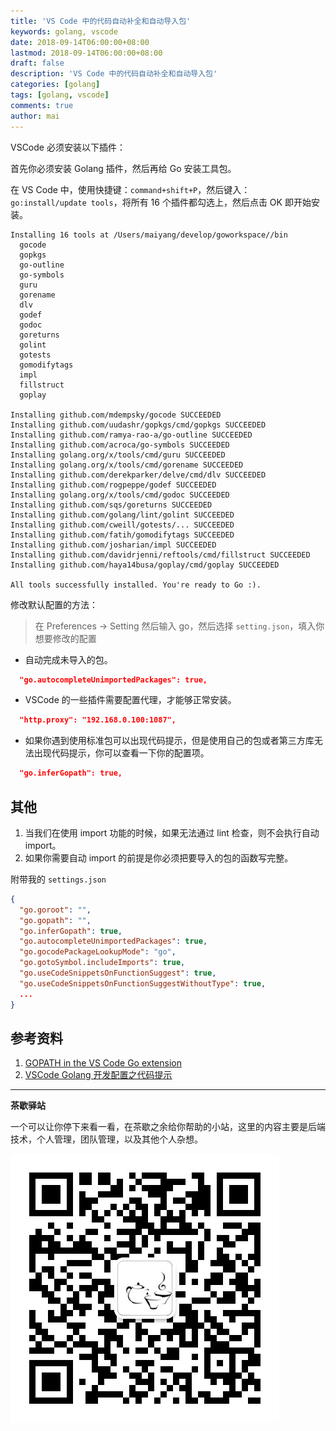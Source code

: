```yaml
---
title: 'VS Code 中的代码自动补全和自动导入包'
keywords: golang, vscode
date: 2018-09-14T06:00:00+08:00
lastmod: 2018-09-14T06:00:00+08:00
draft: false
description: 'VS Code 中的代码自动补全和自动导入包'
categories: [golang]
tags: [golang, vscode]
comments: true
author: mai
---
```


VSCode 必须安装以下插件：

首先你必须安装 Golang 插件，然后再给 Go 安装工具包。

在 VS Code 中，使用快捷键：`command+shift+P`，然后键入：`go:install/update tools`，将所有 16 个插件都勾选上，然后点击 OK 即开始安装。

```
Installing 16 tools at /Users/maiyang/develop/goworkspace//bin
  gocode
  gopkgs
  go-outline
  go-symbols
  guru
  gorename
  dlv
  godef
  godoc
  goreturns
  golint
  gotests
  gomodifytags
  impl
  fillstruct
  goplay

Installing github.com/mdempsky/gocode SUCCEEDED
Installing github.com/uudashr/gopkgs/cmd/gopkgs SUCCEEDED
Installing github.com/ramya-rao-a/go-outline SUCCEEDED
Installing github.com/acroca/go-symbols SUCCEEDED
Installing golang.org/x/tools/cmd/guru SUCCEEDED
Installing golang.org/x/tools/cmd/gorename SUCCEEDED
Installing github.com/derekparker/delve/cmd/dlv SUCCEEDED
Installing github.com/rogpeppe/godef SUCCEEDED
Installing golang.org/x/tools/cmd/godoc SUCCEEDED
Installing github.com/sqs/goreturns SUCCEEDED
Installing github.com/golang/lint/golint SUCCEEDED
Installing github.com/cweill/gotests/... SUCCEEDED
Installing github.com/fatih/gomodifytags SUCCEEDED
Installing github.com/josharian/impl SUCCEEDED
Installing github.com/davidrjenni/reftools/cmd/fillstruct SUCCEEDED
Installing github.com/haya14busa/goplay/cmd/goplay SUCCEEDED

All tools successfully installed. You're ready to Go :).
```

修改默认配置的方法：

>在 Preferences -> Setting 然后输入 go，然后选择 `setting.json`，填入你想要修改的配置


- 自动完成未导入的包。

```json
  "go.autocompleteUnimportedPackages": true,
```

- VSCode 的一些插件需要配置代理，才能够正常安装。

```json
  "http.proxy": "192.168.0.100:1087",
```

- 如果你遇到使用标准包可以出现代码提示，但是使用自己的包或者第三方库无法出现代码提示，你可以查看一下你的配置项。

```json
  "go.inferGopath": true,
```

## 其他

1. 当我们在使用 import 功能的时候，如果无法通过 lint 检查，则不会执行自动 import。
2. 如果你需要自动 import 的前提是你必须把要导入的包的函数写完整。

附带我的 `settings.json`

```json
{
  "go.goroot": "",
  "go.gopath": "",
  "go.inferGopath": true,
  "go.autocompleteUnimportedPackages": true,
  "go.gocodePackageLookupMode": "go",
  "go.gotoSymbol.includeImports": true,
  "go.useCodeSnippetsOnFunctionSuggest": true,
  "go.useCodeSnippetsOnFunctionSuggestWithoutType": true,
  ...
}
```

## 参考资料

1. [GOPATH in the VS Code Go extension](https://github.com/Microsoft/vscode-go/wiki/GOPATH-in-the-VS-Code-Go-extension)
2. [VSCode Golang 开发配置之代码提示](https://www.cnblogs.com/Dennis-mi/p/8280552.html)

----

**茶歇驿站**

一个可以让你停下来看一看，在茶歇之余给你帮助的小站，这里的内容主要是后端技术，个人管理，团队管理，以及其他个人杂想。

![茶歇驿站二维码](https://raw.githubusercontent.com/yangwenmai/maiyang.me/master/blog/tech_tea.jpg)
